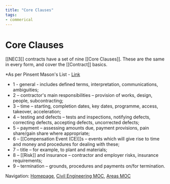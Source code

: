 ```yaml
---
title: "Core Clauses"
tags: 
- commerical
---
```

# Core Clauses
[[NEC3]] contracts have a set of nine [[Core Clauses]]. These are the same in every form, and cover the [[Contract]] basics.

*As per Pinsent Mason's List - [Link](https://www.pinsentmasons.com/out-law/guides/standard-form-contracts-nec)

-   1 - general - includes defined terms, interpretation, communications, ambiguities;
-   2 – contractor's main responsibilities – provision of works, design, people, subcontracting;
-   3 – time – starting, completion dates, key dates, programme, access, takeover, acceleration;
-   4 – testing and defects – tests and inspections, notifying defects, correcting defects, accepting defects, uncorrected defects;
-   5 – payment – assessing amounts due, payment provisions, pain share/gain share where appropriate;
-   6 – [[Compensation Event (CE)]]s – events which will give rise to time and money and procedures for dealing with these;
-   7 – title – for example, to plant and materials;
-   8 – [[Risk]] and insurance – contractor and employer risks, insurance requirements;
-   9 – termination – grounds, procedures and payments on/for termination.












Navigation: [Homepage](_index.md), [Civil Engineering MOC](notes/Civil%20Engineering%20MOC/Civil%20Engineering%20MOC.md), [Areas MOC](Areas%20MOC)
